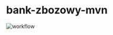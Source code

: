 # bank-zbozowy-mvn
![workflow](https://github.com/sierpinskah/bank-zbozowy-mvn/actions/workflows/ci.yml/badge.svg)
